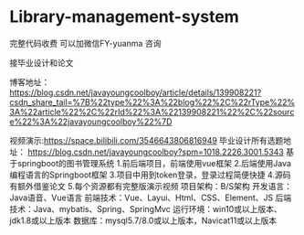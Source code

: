 # Library-management-system
完整代码收费 可以加微信FY-yuanma 咨询

接毕业设计和论文

博客地址： https://blog.csdn.net/javayoungcoolboy/article/details/139908221?csdn_share_tail=%7B%22type%22%3A%22blog%22%2C%22rType%22%3A%22article%22%2C%22rId%22%3A%22139908221%22%2C%22source%22%3A%22javayoungcoolboy%22%7D

视频演示:https://space.bilibili.com/3546643806816949
毕业设计所有选题地址： https://blog.csdn.net/javayoungcoolboy?spm=1018.2226.3001.5343
基于springboot的图书管理系统
1.前后端项目，前端使用vue框架
2.后端使用Java编程语言的Springboot框架
3.项目中用到token登录，登录过程简便快捷
4.源码有额外借鉴论文
5.每个资源都有完整版演示视频
项目架构：B/S架构
开发语言：Java语音、Vue语言
前端技术：Vue、Layui、Html、CSS、Element、JS
后端技术：Java、mybatis、Spring、SpringMvc
运行环境：win10或以上版本、jdk1.8或以上版本
数据库：mysql5.7/8.0或以上版本，Navicat11或以上版本
